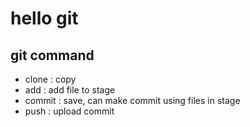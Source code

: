# hello git

## git command

- clone : copy
- add : add file to stage
- commit : save, can make commit using files in stage
- push : upload commit